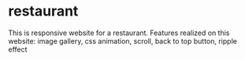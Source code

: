 # restaurant
This is responsive website for a restaurant. 
Features realized on this website: image gallery, 
css animation, scroll, back to top button, ripple effect
